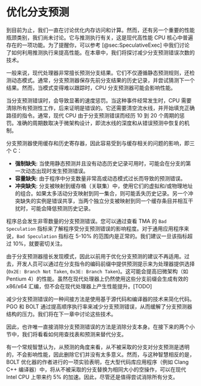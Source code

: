 # 优化分支预测

到目前为止，我们一直在讨论优化内存访问和计算。然而，还有另一个重要的性能瓶颈类别，我们尚未讨论。它与推测执行有关，这是现代高性能 CPU 核心中普遍存在的一项功能。为了提醒你，可以参考 [@sec:SpeculativeExec] 中我们讨论了如何利用推测执行来提高性能。在本章中，我们将探讨减少分支预测错误次数的技术。

一般来说，现代处理器非常擅长预测分支结果。它们不仅遵循静态预测规则，还检测动态模式。通常，分支预测器保存先前分支结果的历史记录，并尝试猜测下一个结果。然而，当模式变得难以跟踪时，CPU 分支预测器可能会影响性能。

当分支预测错误时，会导致显著的速度惩罚。当这种事件经常发生时，CPU 需要清除所有预测性工作，后来证明是错误的。它还需要清空流水线，并开始填充正确路径的指令。通常，现代 CPU 由于分支预测错误而经历 10 到 20 个周期的惩罚。准确的周期数取决于微架构设计，即流水线的深度和从错误预测中恢复的机制。

分支预测器使用缓存和历史寄存器，因此容易受到与缓存相关的问题的影响，即三个 C：

- **强制缺失**: 当使用静态预测并且没有动态历史记录可用时，可能会在分支的第一次动态出现时发生预测错误。
- **容量缺失**: 由于程序中分支数量非常高或动态模式过长而导致的预测错误。
- **冲突缺失**: 分支被映射到缓存桶（关联集）中，使用它们的虚拟和/或物理地址的组合。如果太多活动分支映射到同一集合，则可能丢失历史记录。另一个冲突缺失的实例是错误共享，当两个独立分支被映射到同一个缓存条目并相互干扰时，可能会降低预测历史记录。

程序总会发生非零数量的分支预测错误。您可以通过查看 TMA 的 `Bad Speculation` 指标来了解程序受分支预测错误的影响程度。对于通用应用程序来说，`Bad Speculation` 指标在 5-10\% 的范围内是正常的。我们建议一旦该指标超过 10\%，就要密切关注。

由于分支预测器擅长发现模式，因此以前用于优化分支预测的建议不再适用。过去，开发人员可以通过在分支指令的编码前缀中提供预测提示来为处理器提供选择 (`0x2E: Branch Not Taken`, `0x3E: Branch Taken`)。这可能会提高旧微架构（如 Pentium 4）的性能。虽然在现代处理器上仍然使用这些分支前缀会生成有效的 x86/x64 汇编，但不会在现代处理器上产生性能提升。[TODO]

减少分支预测错误的一种间接方法是使用基于源代码和编译器的技术来简化代码。PGO 和 BOLT 通过提高顺序执行率来减少分支预测错误，从而缓解了分支预测器结构的压力。我们将在下一章中讨论这些技术。

因此，也许唯一直接消除分支预测错误的方法是消除分支本身。在接下来的两个小节中，我们将看看如何用查找表和预测来替代分支。

有一个常规智慧认为，从预测的角度来看，从不被采取的分支对分支预测是透明的，不会影响性能，因此删除它们并没有太多意义。然而，与这种智慧相反的是，BOLT 优化器的作者进行的一项实验表明，在大型代码库应用程序（例如 Clang C++ 编译器）中，将从不被采取的分支替换为相同大小的空操作，可以在现代 Intel CPU 上带来约 5\% 的加速。因此，尽管还是值得尝试消除所有分支。